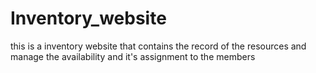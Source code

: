 # Inventory_website
this is a inventory website that contains the record of the resources and manage the availability and it's assignment to the members
